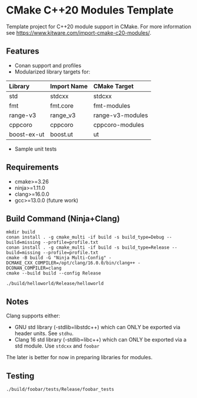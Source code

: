 # CMake C++20 Modules Template

Template project for C++20 module support in CMake. For more information see https://www.kitware.com/import-cmake-c20-modules/.

## Features

* Conan support and profiles
* Modularized library targets for:

| Library     |   Import Name | CMake Target |
|:------------|:--------------|:-------------|
| std         | stdcxx        | stdcxx       |
| fmt         | fmt.core      | fmt-modules         |
| range-v3    | range_v3      | range-v3-modules      |
| cppcoro     | cppcoro       | cppcoro-modules     |
| boost-ex-ut | boost.ut      | ut           |

* Sample unit tests


## Requirements

* cmake>=3.26
* ninja>=1.11.0
* clang>=16.0.0
* gcc>=13.0.0 (future work)

## Build Command (Ninja+Clang)
```
mkdir build
conan install . -g cmake_multi -if build -s build_type=Debug --build=missing --profile=profile.txt
conan install . -g cmake_multi -if build -s build_type=Release --build=missing --profile=profile.txt
cmake -B build -G "Ninja Multi-Config" -DCMAKE_CXX_COMPILER=/opt/clang/16.0.0/bin/clang++ -DCONAN_COMPILER=clang
cmake --build build --config Release

./build/helloworld/Release/helloworld
```

## Notes

Clang supports either:

* GNU std library (-stdlib=libstdc++) which can ONLY be exported via header units. See `stdhu`.
* Clang 16 std library (-stdlib=libc++) which can ONLY be exported via a std module. Use `stdcxx` and `foobar`

The later is better for now in preparing libraries for modules.



## Testing
```
./build/foobar/tests/Release/foobar_tests
```

